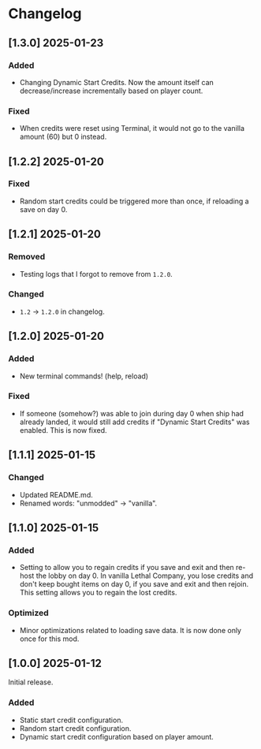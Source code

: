 # Changelog

## [1.3.0] 2025-01-23

### Added
- Changing Dynamic Start Credits. Now the amount itself can decrease/increase incrementally based on player count.

### Fixed
- When credits were reset using Terminal, it would not go to the vanilla amount (60) but 0 instead.

## [1.2.2] 2025-01-20

### Fixed
- Random start credits could be triggered more than once, if reloading a save on day 0.

## [1.2.1] 2025-01-20

### Removed
- Testing logs that I forgot to remove from `1.2.0`.

### Changed
- `1.2` -> `1.2.0` in changelog.

## [1.2.0] 2025-01-20

### Added
- New terminal commands! (help, reload)

### Fixed
- If someone (somehow?) was able to join during day 0 when ship had already landed, it would still add credits if "Dynamic Start Credits" was enabled. This is now fixed.

## [1.1.1] 2025-01-15

### Changed
- Updated README.md.
- Renamed words: "unmodded" -> "vanilla".

## [1.1.0] 2025-01-15

### Added
- Setting to allow you to regain credits if you save and exit and then re-host the lobby on day 0. In vanilla Lethal Company, you lose credits and don't keep bought items on day 0, if you save and exit and then rejoin. This setting allows you to regain the lost credits.

### Optimized
- Minor optimizations related to loading save data. It is now done only once for this mod.

## [1.0.0] 2025-01-12
Initial release.

### Added
- Static start credit configuration.
- Random start credit configuration.
- Dynamic start credit configuration based on player amount.

